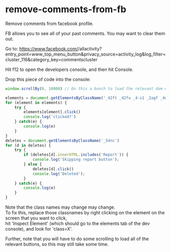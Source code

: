 # remove-comments-from-fb
Remove comments from facebook profile.

FB allows you to see all of your past comments. You may want to clear them out. 
  
Go to: https://www.facebook.com/<YOURTAGHERE>/allactivity?entry_point=www_top_menu_button&privacy_source=activity_log&log_filter=cluster_116&category_key=commentscluster
  
Hit f12 to open the developers console, and then hit Console.  
  
Drop this piece of code into the console:  

```javascript
window.scrollBy(0, 10000) // Do this a bunch to load the relevant dom elements.

elements = document.getElementsByClassName('_42ft _42fu _4-s1 _2agf _4o_4 _p _42gx')
for (element in elements) {
	try {
    	elements[element].click()
		console.log('clicked?')
    } catch(e) {
		console.log(e)
	}
}
deletes = document.getElementsByClassName('_54nc')
for (d in deletes) {
	try {
		if (deletes[d].innerHTML.includes('Report')) {
			console.log('Skipping report button');
        } else {
			deletes[d].click()
			console.log('Deleted');
        }
    } catch(e) {
		console.log(e)
    }
}
```
Note that the class names may change may change.  
To fix this, replace those classnames by right clicking on the element on the screen that you want to click,  
hit 'Inspect Element' (which should go to the elements tab of the dev console), and look for 'class=X'. 

Further, note that you will have to do some scrolling to load all of the relevant buttons, so this may still take some time.
